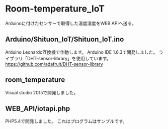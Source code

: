 Room-temperature_IoT
============
Arduinoに付けたセンサーで取得した温度湿度をWEB APIへ送る。


Arduino/Shituon_IoT/Shituon_IoT.ino
-----------
Arduino Leonardo互換機で作動します。
Arduino IDE 1.6.3で開発しました。
ライブラリ「DHT-sensor-library」を使用しています。
https://github.com/adafruit/DHT-sensor-library

room_temperature
-----------
Visual studio 2015で開発しました。

WEB_API/iotapi.php
-----------
PHP5.4で開発しました。
これはプログラムはサンプルです。
